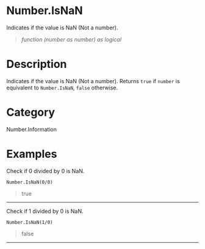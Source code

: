 ﻿# Number.IsNaN
Indicates if the value is NaN (Not a number).
> _function (number as number) as logical_
# Description 
Indicates if the value is NaN (Not a number). Returns <code>true</code> if <code>number</code> is equivalent to <code>Number.IsNaN</code>, <code>false</code> otherwise.
# Category 
Number.Information
# Examples 
Check if 0 divided by 0 is NaN.
```
Number.IsNaN(0/0)
```
> true
***
Check if 1 divided by 0 is NaN.
```
Number.IsNaN(1/0)
```
> false
***
